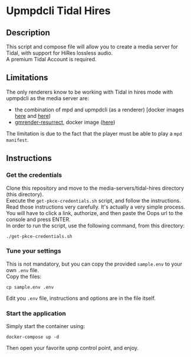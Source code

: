 # Upmpdcli Tidal Hires

## Description

This script and compose file will allow you to create a media server for Tidal, with support for HiRes lossless audio.  
A premium Tidal Account is required.  

## Limitations

The only renderers know to be working with Tidal in hires mode with upmpdcli as the media server are:

- the combination of mpd and upmpdcli (as a renderer) [docker images [here](https://github.com/GioF71/mpd-alsa-docker) and [here](https://github.com/GioF71/upmpdcli-docker))
- [gmrender-resurrect](https://github.com/hzeller/gmrender-resurrect), docker image ([here](https://github.com/GioF71/gmrender-resurrect-docker))
  
The limitation is due to the fact that the player must be able to play a `mpd manifest`.  

## Instructions

### Get the credentials

Clone this repository and move to the media-servers/tidal-hires directory (this directory).  
Execute the `get-pkce-credentials.sh` script, and follow the instructions.  
Read those instructions very carefully. It's actually a very simple process.  
You will have to click a link, authorize, and then paste the Oops url to the console and press ENTER.  
In order to run the script, use the following command, from this directory:

`./get-pkce-credentials.sh`

### Tune your settings

This is not mandatory, but you can copy the provided `sample.env` to your own `.env` file.  
Copy the files:

```text
cp sample.env .env
```

Edit you `.env` file, instructions and options are in the file itself.

### Start the application

Simply start the container using:

`docker-compose up -d`

Then open your favorite upnp control point, and enjoy.  
